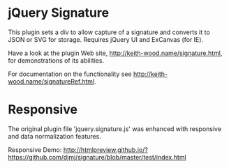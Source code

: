 jQuery Signature
================

This plugin sets a div to allow capture of a signature and converts it to JSON or SVG for storage. Requires jQuery UI and ExCanvas (for IE).

Have a look at the plugin Web site, http://keith-wood.name/signature.html, for demonstrations of its abilities.

For documentation on the functionality see http://keith-wood.name/signatureRef.html.

Responsive
================

The original plugin file 'jquery.signature.js' was enhanced with responsive and data normalization features. 

Responsive Demo: http://htmlpreview.github.io/?https://github.com/djmj/signature/blob/master/test/index.html
